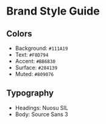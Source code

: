 
# Brand Style Guide

## Colors
- Background: `#111A19`
- Text: `#F8D794`
- Accent: `#BB6830`
- Surface: `#284139`
- Muted: `#809076`

## Typography
- Headings: Nuosu SIL
- Body: Source Sans 3
